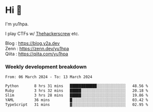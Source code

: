 # Hi 👋

I'm yu1hpa.

I play CTFs w/ [Thehackerscrew](https://www.thehackerscrew.team/) etc.

Blog : https://blog.y2a.dev  
Zenn : https://zenn.dev/yu1hpa  
Qiita : https://qiita.com/yu1hpa  

### Weekly development breakdown

<!--START_SECTION:waka-->

```txt
From: 06 March 2024 - To: 13 March 2024

Python       8 hrs 31 mins   ████████████░░░░░░░░░░░░░   48.56 %
Ruby         3 hrs 32 mins   █████░░░░░░░░░░░░░░░░░░░░   20.18 %
Slim         3 hrs 28 mins   █████░░░░░░░░░░░░░░░░░░░░   19.86 %
YAML         36 mins         █░░░░░░░░░░░░░░░░░░░░░░░░   03.42 %
TypeScript   31 mins         ▓░░░░░░░░░░░░░░░░░░░░░░░░   02.95 %
```

<!--END_SECTION:waka-->

